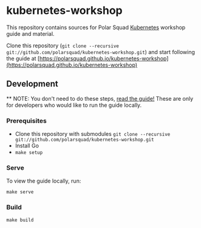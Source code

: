 # kubernetes-workshop
This repository contains sources for Polar Squad [Kubernetes](https://kubernetes.io) workshop guide and material.

Clone this repository (`git clone --recursive git://github.com/polarsquad/kubernetes-workshop.git`) and start following the guide at [https://polarsquad.github.io/kubernetes-workshop](https://polarsquad.github.io/kubernetes-workshop)

## Development
** NOTE: You don't need to do these steps, [read the guide!](https://polarsquad.github.io/kubernetes-workshop) These are only for developers who would like to run the guide locally.

### Prerequisites
- Clone this repository with submodules `git clone --recursive git://github.com/polarsquad/kubernetes-workshop.git`
- Install Go
- `make setup`

### Serve
To view the guide locally, run:
```shell
make serve
```

### Build
```shell
make build
```